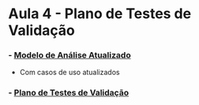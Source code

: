 # Aula 4 - Plano de Testes de Validação

### - [Modelo de Análise Atualizado](Modelo%20de%20Análise.pdf)
  - Com casos de uso atualizados


### - [Plano de Testes de Validação](Plano%20de%20Testes%20de%20Validação.pdf)
